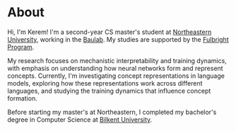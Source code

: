 # About

Hi, I'm Kerem! I'm a second-year CS master's student at [Northeastern University](https://www.northeastern.edu/), working in the [Baulab](https://baulab.info/). My studies are supported by the [Fulbright Program](https://us.fulbrightonline.org/).

My research focuses on mechanistic interpretability and training dynamics, with emphasis on understanding how neural networks form and represent concepts. Currently, I'm investigating concept representations in language models, exploring how these representations work across different languages, and studying the training dynamics that influence concept formation.

Before starting my master's at Northeastern, I completed my bachelor's degree in Computer Science at [Bilkent University](https://w3.bilkent.edu.tr/bilkent/).

